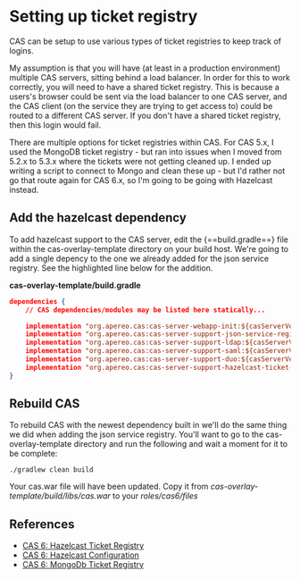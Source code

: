 # Setting up ticket registry

CAS can be setup to use various types of ticket registries to keep track of logins.

My assumption is that you will have (at least in a production environment) multiple CAS servers, sitting behind a load balancer.  In order for this to work correctly, you will need to have a shared ticket registry.  This is because a users's browser could be sent via the load balancer to one CAS server, and the CAS client (on the service they are trying to get access to) could be routed to a different CAS server.  If you don't have a shared ticket registry, then this login would fail.

There are multiple options for ticket registries within CAS.  For CAS 5.x, I used the MongoDB ticket registry - but ran into issues when I moved from 5.2.x to 5.3.x where the tickets were not getting cleaned up.  I ended up writing a script to connect to Mongo and clean these up - but I'd rather not go that route again for CAS 6.x, so I'm going to be going with Hazelcast instead.


## Add the hazelcast dependency
To add hazelcast support to the CAS server, edit the {==build.gradle==} file within the cas-overlay-template directory on your build host.  We're going to add a single depency to the one we already added for the json service registry.  See the highlighted line below for the addition.

**cas-overlay-template/build.gradle**
``` json hl_lines="9"
dependencies {
    // CAS dependencies/modules may be listed here statically...

    implementation "org.apereo.cas:cas-server-webapp-init:${casServerVersion}"
    implementation "org.apereo.cas:cas-server-support-json-service-registry:${casServerVersion}"
    implementation "org.apereo.cas:cas-server-support-ldap:${casServerVersion}"
    implementation "org.apereo.cas:cas-server-support-saml:${casServerVersion}"
    implementation "org.apereo.cas:cas-server-support-duo:${casServerVersion}"
    implementation "org.apereo.cas:cas-server-support-hazelcast-ticket-registry:${casServerVersion}"
}
```


## Rebuild CAS
To rebuild CAS with the newest dependency built in we'll do the same thing we did when adding the json service registry.  You'll want to go to the cas-overlay-template directory and run the following and wait a moment for it to be complete:
```
./gradlew clean build
```

Your cas.war file will have been updated.  Copy it from *cas-overlay-template/build/libs/cas.war* to your *roles/cas6/files* 


## References

* [CAS 6: Hazelcast Ticket Registry](https://apereo.github.io/cas/6.3.x/ticketing/Hazelcast-Ticket-Registry.html)
* [CAS 6: Hazelcast Configuration](https://apereo.github.io/cas/6.3.x/configuration/Configuration-Properties-Common.html#hazelcast-configuration)
* [CAS 6: MongoDb Ticket Registry](https://apereo.github.io/cas/6.3.x/ticketing/MongoDb-Ticket-Registry.html)
